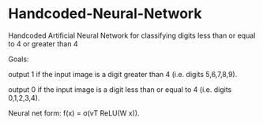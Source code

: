 # Handcoded-Neural-Network
Handcoded Artificial Neural Network for classifying digits less than or equal to 4 or greater than 4 

Goals:

output 1 if the input image is a digit greater than 4 (i.e. digits 5,6,7,8,9).

output 0 if the input image is a digit less than or equal to 4 (i.e. digits 0,1,2,3,4).


Neural net form: f(x) = σ(vT ReLU(W x)).
